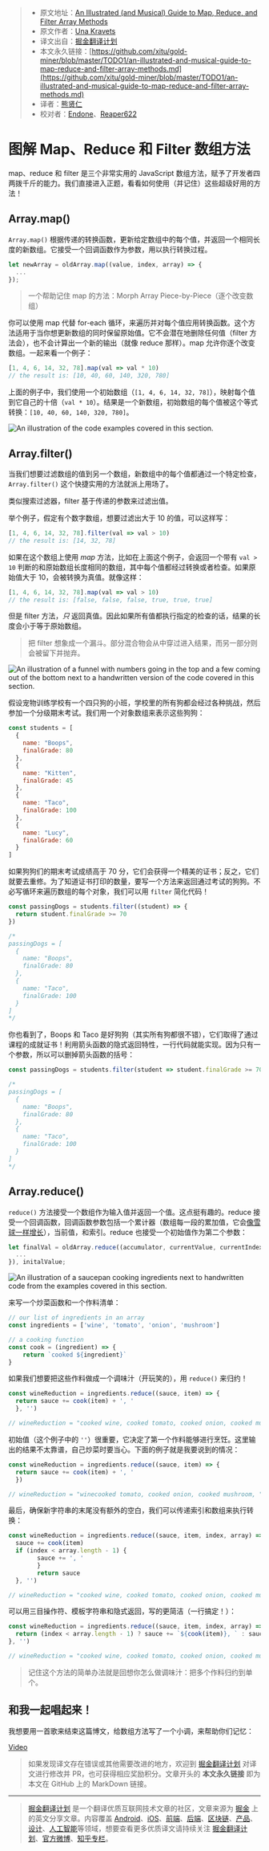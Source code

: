 > * 原文地址：[An Illustrated (and Musical) Guide to Map, Reduce, and Filter Array Methods](https://css-tricks.com/an-illustrated-and-musical-guide-to-map-reduce-and-filter-array-methods/)
> * 原文作者：[Una Kravets](https://css-tricks.com/author/unakravets/)
> * 译文出自：[掘金翻译计划](https://github.com/xitu/gold-miner)
> * 本文永久链接：[https://github.com/xitu/gold-miner/blob/master/TODO1/an-illustrated-and-musical-guide-to-map-reduce-and-filter-array-methods.md](https://github.com/xitu/gold-miner/blob/master/TODO1/an-illustrated-and-musical-guide-to-map-reduce-and-filter-array-methods.md)
> * 译者：[熊贤仁](https://github.com/FrankXiong)
> * 校对者：[Endone](https://github.com/Endone)、[Reaper622](https://github.com/Reaper622)

# 图解 Map、Reduce 和 Filter 数组方法

map、reduce 和 filter 是三个非常实用的 JavaScript 数组方法，赋予了开发者四两拨千斤的能力。我们直接进入正题，看看如何使用（并记住）这些超级好用的方法！

## Array.map()

`Array.map()` 根据传递的转换函数，更新给定数组中的每个值，并返回一个相同长度的新数组。它接受一个回调函数作为参数，用以执行转换过程。

```js
let newArray = oldArray.map((value, index, array) => {
  ...
});
```

> 一个帮助记住 map 的方法：Morph Array Piece-by-Piece（逐个改变数组）

你可以使用 map 代替 for-each 循环，来遍历并对每个值应用转换函数。这个方法适用于当你想更新数组的同时保留原始值。它不会潜在地删除任何值（filter 方法会），也不会计算出一个新的输出（就像 reduce 那样）。map 允许你逐个改变数组。一起来看一个例子：

```js
[1, 4, 6, 14, 32, 78].map(val => val * 10)
// the result is: [10, 40, 60, 140, 320, 780]
```

上面的例子中，我们使用一个初始数组（`[1, 4, 6, 14, 32, 78]`），映射每个值到它自己的十倍（`val * 10`）。结果是一个新数组，初始数组的每个值被这个等式转换：`[10, 40, 60, 140, 320, 780]`。

![An illustration of the code examples covered in this section.](https://css-tricks.com/wp-content/uploads/2019/03/arrays-01.png)


## Array.filter()

当我们想要过滤数组的值到另一个数组，新数组中的每个值都通过一个特定检查，`Array.filter()` 这个快捷实用的方法就派上用场了。

类似搜索过滤器，filter 基于传递的参数来过滤出值。

举个例子，假定有个数字数组，想要过滤出大于 10 的值，可以这样写：

```js
[1, 4, 6, 14, 32, 78].filter(val => val > 10)
// the result is: [14, 32, 78]
```

如果在这个数组上使用 *map* 方法，比如在上面这个例子，会返回一个带有 `val > 10` 判断的和原始数组长度相同的数组，其中每个值都经过转换或者检查。如果原始值大于 10，会被转换为真值。就像这样：

```js
[1, 4, 6, 14, 32, 78].map(val => val > 10)
// the result is: [false, false, false, true, true, true]
```

但是 filter 方法，*只* 返回真值。因此如果所有值都执行指定的检查的话，结果的长度会小于等于原始数组。

> 把 filter 想象成一个漏斗。部分混合物会从中穿过进入结果，而另一部分则会被留下并抛弃。

![An illustration of a funnel with numbers going in the top and a few coming out of the bottom next to a handwritten version of the code covered in this section.](https://css-tricks.com/wp-content/uploads/2019/03/arrays-02.png)

假设宠物训练学校有一个四只狗的小班，学校里的所有狗都会经过各种挑战，然后参加一个分级期末考试。我们用一个对象数组来表示这些狗狗：

```js
const students = [
  {
    name: "Boops",
    finalGrade: 80
  },
  {
    name: "Kitten",
    finalGrade: 45
  },
  {
    name: "Taco",
    finalGrade: 100
  },
  {
    name: "Lucy",
    finalGrade: 60
  }
]
```

如果狗狗们的期末考试成绩高于 70 分，它们会获得一个精美的证书；反之，它们就要去重修。为了知道证书打印的数量，要写一个方法来返回通过考试的狗狗。不必写循环来遍历数组的每个对象，我们可以用 `filter` 简化代码！

```js
const passingDogs = students.filter((student) => {
  return student.finalGrade >= 70
})

/*
passingDogs = [
  {
    name: "Boops",
    finalGrade: 80
  },
  {
    name: "Taco",
    finalGrade: 100
  }
]
*/
```

你也看到了，Boops 和 Taco 是好狗狗（其实所有狗都很不错），它们取得了通过课程的成就证书！利用箭头函数的隐式返回特性，一行代码就能实现。因为只有一个参数，所以可以删掉箭头函数的括号：

```js
const passingDogs = students.filter(student => student.finalGrade >= 70)

/*
passingDogs = [
  {
    name: "Boops",
    finalGrade: 80
  },
  {
    name: "Taco",
    finalGrade: 100
  }
]
*/
```

## Array.reduce()

`reduce()` 方法接受一个数组作为输入值并返回一个值。这点挺有趣的。reduce 接受一个回调函数，回调函数参数包括一个累计器（数组每一段的累加值，它会[像雪球一样增长](https://css-tricks.com/understanding-the-almighty-reducer/)），当前值，和索引。reduce 也接受一个初始值作为第二个参数：

```js
let finalVal = oldArray.reduce((accumulator, currentValue, currentIndex, array) => {
  ...
}), initalValue;
```

![An illustration of a saucepan cooking ingredients next to handwritten code from the examples covered in this section.](https://css-tricks.com/wp-content/uploads/2019/03/arrays-03.png)

来写一个炒菜函数和一个作料清单：

```js
// our list of ingredients in an array
const ingredients = ['wine', 'tomato', 'onion', 'mushroom']

// a cooking function
const cook = (ingredient) => {
    return `cooked ${ingredient}`
}
```

如果我们想要把这些作料做成一个调味汁（开玩笑的），用 `reduce()` 来归约！

```js
const wineReduction = ingredients.reduce((sauce, item) => {
  return sauce += cook(item) + ', '
  }, '')

// wineReduction = "cooked wine, cooked tomato, cooked onion, cooked mushroom, "
```

初始值（这个例子中的 `''`）很重要，它决定了第一个作料能够进行烹饪。这里输出的结果不太靠谱，自己炒菜时要当心。下面的例子就是我要说到的情况：

```js
const wineReduction = ingredients.reduce((sauce, item) => {
  return sauce += cook(item) + ', '
  })

// wineReduction = "winecooked tomato, cooked onion, cooked mushroom, "
```

最后，确保新字符串的末尾没有额外的空白，我们可以传递索引和数组来执行转换：

```js
const wineReduction = ingredients.reduce((sauce, item, index, array) => {
  sauce += cook(item)
  if (index < array.length - 1) {
        sauce += ', '
        }
        return sauce
  }, '')

// wineReduction = "cooked wine, cooked tomato, cooked onion, cooked mushroom"
```

可以用三目操作符、模板字符串和隐式返回，写的更简洁（一行搞定！）：

```js
const wineReduction = ingredients.reduce((sauce, item, index, array) => {
  return (index < array.length - 1) ? sauce += `${cook(item)}, ` : sauce += `${cook(item)}`
}, '')

// wineReduction = "cooked wine, cooked tomato, cooked onion, cooked mushroom"
```

> 记住这个方法的简单办法就是回想你怎么做调味汁：把多个作料归约到单个。

## 和我一起唱起来！

我想要用一首歌来结束这篇博文，给数组方法写了一个小调，来帮助你们记忆：

[Video](https://youtu.be/-_YEbB_y3Mk)

> 如果发现译文存在错误或其他需要改进的地方，欢迎到 [掘金翻译计划](https://github.com/xitu/gold-miner) 对译文进行修改并 PR，也可获得相应奖励积分。文章开头的 **本文永久链接** 即为本文在 GitHub 上的 MarkDown 链接。

---

> [掘金翻译计划](https://github.com/xitu/gold-miner) 是一个翻译优质互联网技术文章的社区，文章来源为 [掘金](https://juejin.im) 上的英文分享文章。内容覆盖 [Android](https://github.com/xitu/gold-miner#android)、[iOS](https://github.com/xitu/gold-miner#ios)、[前端](https://github.com/xitu/gold-miner#前端)、[后端](https://github.com/xitu/gold-miner#后端)、[区块链](https://github.com/xitu/gold-miner#区块链)、[产品](https://github.com/xitu/gold-miner#产品)、[设计](https://github.com/xitu/gold-miner#设计)、[人工智能](https://github.com/xitu/gold-miner#人工智能)等领域，想要查看更多优质译文请持续关注 [掘金翻译计划](https://github.com/xitu/gold-miner)、[官方微博](http://weibo.com/juejinfanyi)、[知乎专栏](https://zhuanlan.zhihu.com/juejinfanyi)。
